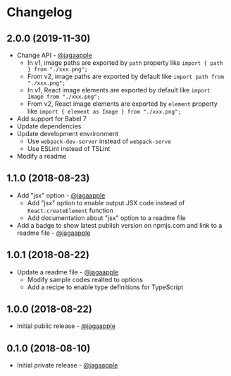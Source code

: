 # Changelog
## 2.0.0 (2019-11-30)
- Change API - [@jagaapple](https://github.com/jagaapple)
  - In v1, image paths are exported by `path` property like `import { path } from "./xxx.png";`
  - From v2, image paths are exported by default like `import path from "./xxx.png";`
  - In v1, React image elements are exported by default like `import Image from "./xxx.png";`
  - From v2, React image elements are exported by `element` property like `import { element as Image } from "./xxx.png";`
- Add support for Babel 7
- Update dependencies
- Update development envrironment
  - Use `webpack-dev-server` instead of `webpack-serve`
  - Use ESLint instead of TSLint
- Modify a readme

## 1.1.0 (2018-08-23)
- Add "jsx" option - [@jagaapple](https://github.com/jagaapple)
  - Add "jsx" option to enable output JSX code instead of `React.createElement` function
  - Add documentation about "jsx" option to a readme file
- Add a badge to show latest publish version on npmjs.com and link to a readme file - [@jagaapple](https://github.com/jagaapple)

## 1.0.1 (2018-08-22)
- Update a readme file - [@jagaapple](https://github.com/jagaapple)
  - Modify sample codes realted to options
  - Add a recipe to enable type definitions for TypeScript

## 1.0.0 (2018-08-22)
- Initial public release - [@jagaapple](https://github.com/jagaapple)

## 0.1.0 (2018-08-10)
- Initial private release - [@jagaapple](https://github.com/jagaapple)
